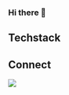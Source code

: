 ### Hi there 👋

## Techstack



## Connect 

<img src="{https://img.shields.io/badge/Google_Cloud-4285F4?style=for-the-badge&logo=google-cloud&logoColor=white}" />





